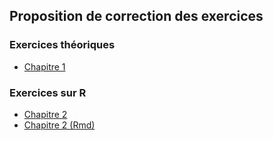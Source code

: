 ## Proposition de correction des exercices

### Exercices théoriques

   * [Chapitre 1](correction_exercices/demos1.pdf)

### Exercices sur R 
   
   * [Chapitre 2](correction_exercices/Correction%20exos%20chap%202.html)
   * [Chapitre 2 (Rmd)](correction_exercices/Correction%20exos%20chap%202.Rmd)
